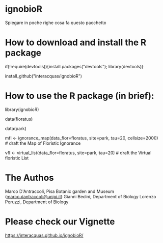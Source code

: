 # ignobioR

Spiegare in poche righe cosa fa questo pacchetto

# How to download and install the R package
if(!require(devtools)){install.packages("devtools"); library(devtools)} 

install_github("interacquas/ignobioR")

# How to use the R package (in brief):

library(ignobioR)

data(floratus)

data(park)


mfi <- ignorance_map(data_flor=floratus, site=park, tau=20, cellsize=2000) # draft the Map of Floristic Ignorance

vfl <- virtual_list(data_flor=floratus, site=park, tau=20) # draft the Virtual floristic List 


# The Authos

Marco D'Antraccoli, Pisa Botanic garden and Museum (marco.dantraccoli@unipi.it)
Gianni Bedini, Department of Biology
Lorenzo Peruzzi, Department of Biology


# Please check our Vignette
https://interacquas.github.io/ignobioR/
